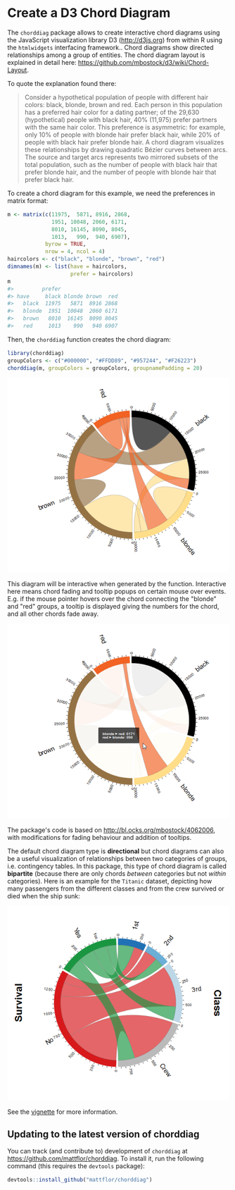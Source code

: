 <!-- README.md is generated from README.Rmd. Please edit that file -->
Create a D3 Chord Diagram
=========================

The `chorddiag` package allows to create interactive chord diagrams using the JavaScript visualization library D3 (<http://d3js.org>) from within R using the `htmlwidgets` interfacing framework.. Chord diagrams show directed relationships among a group of entities. The chord diagram layout is explained in detail here: <https://github.com/mbostock/d3/wiki/Chord-Layout>.

To quote the explanation found there:

> Consider a hypothetical population of people with different hair colors: black, blonde, brown and red. Each person in this population has a preferred hair color for a dating partner; of the 29,630 (hypothetical) people with black hair, 40% (11,975) prefer partners with the same hair color. This preference is asymmetric: for example, only 10% of people with blonde hair prefer black hair, while 20% of people with black hair prefer blonde hair. A chord diagram visualizes these relationships by drawing quadratic Bézier curves between arcs. The source and target arcs represents two mirrored subsets of the total population, such as the number of people with black hair that prefer blonde hair, and the number of people with blonde hair that prefer black hair.

To create a chord diagram for this example, we need the preferences in matrix format:

``` r
m <- matrix(c(11975,  5871, 8916, 2868,
              1951, 10048, 2060, 6171,
              8010, 16145, 8090, 8045,
              1013,   990,  940, 6907),
            byrow = TRUE,
            nrow = 4, ncol = 4)
haircolors <- c("black", "blonde", "brown", "red")
dimnames(m) <- list(have = haircolors,
                    prefer = haircolors)
m
#>         prefer
#> have     black blonde brown  red
#>   black  11975   5871  8916 2868
#>   blonde  1951  10048  2060 6171
#>   brown   8010  16145  8090 8045
#>   red     1013    990   940 6907
```

Then, the `chorddiag` function creates the chord diagram:

``` r
library(chorddiag)
groupColors <- c("#000000", "#FFDD89", "#957244", "#F26223")
chorddiag(m, groupColors = groupColors, groupnamePadding = 20)
```

![Directional chord diagram for the hair dataset](vignettes/images/chorddiagram-directional-hair.png)

This diagram will be interactive when generated by the function. Interactive here means chord fading and tooltip popups on certain mouse over events. E.g. if the mouse pointer hovers over the chord connecting the "blonde" and "red" groups, a tooltip is displayed giving the numbers for the chord, and all other chords fade away.

![Directional chord diagram for the hair dataset](vignettes/images/chorddiagram-directional-hair-tooltip.png)

The package's code is based on <http://bl.ocks.org/mbostock/4062006>, with modifications for fading behaviour and addition of tooltips.

The default chord diagram type is **directional** but chord diagrams can also be a useful visualization of relationships between two categories of groups, i.e. contingency tables. In this package, this type of chord diagram is called **bipartite** (because there are only chords *between* categories but not *within* categories). Here is an example for the `Titanic` dataset, depicting how many passengers from the different classes and from the crew survived or died when the ship sunk:

![Bipartite chord diagram for the Titanic dataset](vignettes/images/chorddiagram-bipartite-titanic.png)

See the [vignette](vignettes/chorddiagram-vignette.Rmd) for more information.

Updating to the latest version of chorddiag
-------------------------------------------

You can track (and contribute to) development of `chorddiag` at <https://github.com/mattflor/chorddiag>. To install it, run the following command (this requires the `devtools` package):

``` r
devtools::install_github("mattflor/chorddiag")
```
